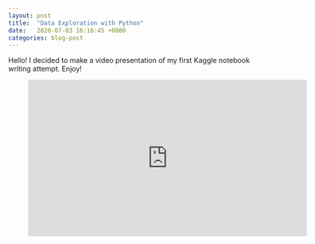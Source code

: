 ```yaml
---
layout: post
title:  "Data Exploration with Python"
date:   2020-07-03 16:16:45 +0800
categories: blog-post
---
```



Hello! I decided to make a video presentation of my first Kaggle notebook writing attempt. Enjoy!

<figure class="video_container">
  <iframe width="560" height="315" src="https://www.youtube.com/embed/soJ6MrIIYAQ" frameborder="0" allow="accelerometer; autoplay; encrypted-media; gyroscope; picture-in-picture" allowfullscreen></iframe>
</figure>
